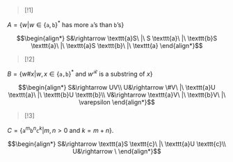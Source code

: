 >[!1]

$A=\{w|w\in\{\texttt{a},\texttt{b}\}^{*}\text{ has more }\texttt{a}\text{'s than }\texttt{b}\text{'s}\}$

$$\begin{align*}
S&\rightarrow \texttt{a}S\ |\ S \texttt{a}\ |\ \texttt{b}S \texttt{a}\ |\ \texttt{a}S \texttt{b}\ |\ \texttt{a}
\end{align*}$$

>[!2]

$B=\{w\#x|w,x\in\{\texttt{a,b}\}^{*}\text{ and }w^{\mathcal{R}}\text{ is a substring of }x\}$

$$\begin{align*}
S&\rightarrow UV\\
U&\rightarrow \#V\ |\ \texttt{a}U \texttt{a}\ |\ \texttt{b}U \texttt{b}\\
V&\rightarrow \texttt{a}V\ |\ \texttt{b}V\ |\ \varepsilon
\end{align*}$$
>[!3]

$C=\{\texttt{a}^{m}\texttt{b}^{n}\texttt{c}^{k}|m,n>0\text{ and }k=m+n\}$. 

$$\begin{align*}
S&\rightarrow \texttt{a}S \texttt{c}\ |\ \texttt{a}U \texttt{c}\\
U&\rightarrow \
\end{align*}$$